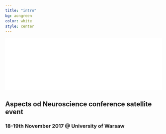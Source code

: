 ```yaml
---
title: "intro"
bg: aongreen
color: white
style: center
---
```


![codeweek](img/aon-logo.png)

## Aspects od Neuroscience conference satellite  event

### 18-19th November 2017 @  University of Warsaw

